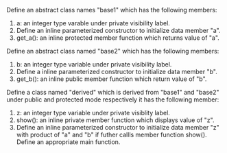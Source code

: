 Define an abstract class names "base1" which has the following members:<br>
1. a: an integer type varable under private visibility label.<br>
2. Define an inline parameterized constructor to initialize data member "a".<br>
3. get_a(): an inline protected member function which returns value of "a".<br>


Define an abstract class named "base2" which has the following members:<br>
1. b: an integer type variable under private visibility label.<br>
2. Define a inline parameterized constructor to initialize data member "b".<br>
3. get_b(): an inline public member function which return value of "b".<br>

Define  a class named "derived" which is derived from "base1" and "base2" under public and protected mode respectively it has the following member: <br>
1. z: an integer type variable under private visiblity label.<br>
2. show(): an inline private member function which displays value of "z".<br>
3. Define an inline parameterized constructor to initialize data member "z" with product of "a" and "b" if futher callls member function show().<br>
Define an appropriate main function.<br>